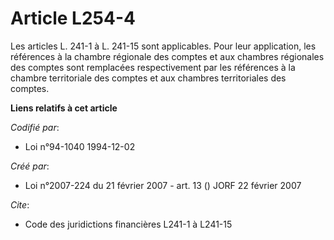 # Article L254-4

Les articles L. 241-1 à L. 241-15 sont applicables. Pour leur application, les références à la chambre régionale des comptes
et aux chambres régionales des comptes sont remplacées respectivement par les références à la chambre territoriale des
comptes et aux chambres territoriales des comptes.

**Liens relatifs à cet article**

_Codifié par_:

  - Loi n°94-1040 1994-12-02

_Créé par_:

  - Loi n°2007-224 du 21 février 2007 - art. 13 () JORF 22 février 2007

_Cite_:

  - Code des juridictions financières L241-1 à L241-15
